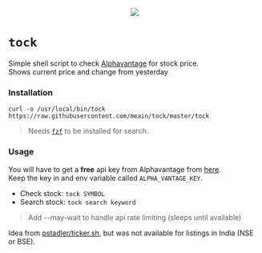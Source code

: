 <p align="center">
    <img src="https://i.imgur.com/JCw3WtB.png">
</p>

# `tock`

Simple shell script to check [Alphavantage](https://www.alphavantage.co/) for stock price.  
Shows current price and change from yesterday

### Installation

```
curl -o /usr/local/bin/tock https://raw.githubusercontent.com/meain/tock/master/tock
```

> Needs [`fzf`](https://github.com/junegunn/fzf) to be installed for search.


### Usage

You will have to get a **free** api key from Alphavantage from [here](https://www.alphavantage.co/support/#api-key).  
Keep the key in and env variable called `ALPHA_VANTAGE_KEY`.

- Check stock: `tock SYMBOL`
- Search stock: `tock search keyword`

> Add --may-wait to handle api rate limiting (sleeps until available)


Idea from [pstadler/ticker.sh](https://github.com/pstadler/ticker.sh), but was not available for listings in India (NSE or BSE).
